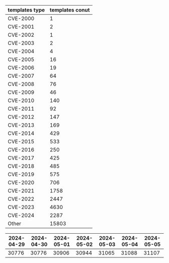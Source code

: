| templates type | templates conut | 
| --- | --- | 
| CVE-2000 | 1 |
| CVE-2001 | 2 |
| CVE-2002 | 1 |
| CVE-2003 | 2 |
| CVE-2004 | 4 |
| CVE-2005 | 16 |
| CVE-2006 | 19 |
| CVE-2007 | 64 |
| CVE-2008 | 76 |
| CVE-2009 | 46 |
| CVE-2010 | 140 |
| CVE-2011 | 92 |
| CVE-2012 | 147 |
| CVE-2013 | 169 |
| CVE-2014 | 429 |
| CVE-2015 | 533 |
| CVE-2016 | 250 |
| CVE-2017 | 425 |
| CVE-2018 | 485 |
| CVE-2019 | 575 |
| CVE-2020 | 706 |
| CVE-2021 | 1758 |
| CVE-2022 | 2447 |
| CVE-2023 | 4630 |
| CVE-2024 | 2287 |
| Other | 15803 |


|2024-04-29 | 2024-04-30 | 2024-05-01 | 2024-05-02 | 2024-05-03 | 2024-05-04 | 2024-05-05|
|--- | ------ | ------ | ------ | ------ | ------ | ---|
|30776 | 30776 | 30906 | 30944 | 31065 | 31088 | 31107|
